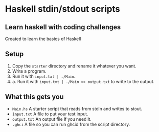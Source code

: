 # Haskell stdin/stdout scripts

## Learn haskell with coding challenges

Created to learn the basics of Haskell

## Setup

1. Copy the `starter` directory and rename it whatever you want.
2. Write a program.
3. Run it with `input.txt | ./Main`.
3. a. Run it with `input.txt | ./Main >> output.txt` to write to the output.

## What this gets you

* `Main.hs` A starter script that reads from stdin and writes to stout.
* `input.txt` A file to put your test input.
* `output.txt` An output file if you need it.
* `.ghci` A file so you can run ghcid from the script directory.
